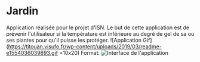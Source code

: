 # Jardin
Application réalisée pour le projet d'ISN.
Le but de cette application est de prévenir l'utilisateur si la température est inférieure au degré de gel de sa ou ses plantes pour qu'il puisse les protéger.
![Application Gif](https://titouan.visufo.fr/wp-content/uploads/2019/03/readme-e1554036039893.gif =10x20)
Format: ![Interface de l'application](url)
